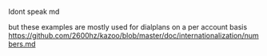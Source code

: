 Idont speak md

but these examples are mostly used for dialplans on a per account basis
https://github.com/2600hz/kazoo/blob/master/doc/internationalization/numbers.md
